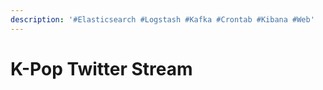 ```yaml
---
description: '#Elasticsearch #Logstash #Kafka #Crontab #Kibana #Web'
---
```


# K-Pop Twitter Stream

<figure><img src="../../../.gitbook/assets/KpopTwitter_Stream_최종_페이지_01 (1).jpg" alt=""><figcaption></figcaption></figure>

<figure><img src="../../../.gitbook/assets/KpopTwitter_Stream_최종_페이지_02 (1).jpg" alt=""><figcaption></figcaption></figure>

<figure><img src="../../../.gitbook/assets/KpopTwitter_Stream_최종_페이지_03 (3).jpg" alt=""><figcaption></figcaption></figure>

<figure><img src="../../../.gitbook/assets/KpopTwitter_Stream_최종_페이지_04 (5).jpg" alt=""><figcaption></figcaption></figure>

<figure><img src="../../../.gitbook/assets/KpopTwitter_Stream_최종_페이지_05 (4).jpg" alt=""><figcaption></figcaption></figure>

<figure><img src="../../../.gitbook/assets/KpopTwitter_Stream_최종_페이지_06 (3).jpg" alt=""><figcaption></figcaption></figure>

<figure><img src="../../../.gitbook/assets/KpopTwitter_Stream_최종_페이지_07 (3).jpg" alt=""><figcaption></figcaption></figure>

<figure><img src="../../../.gitbook/assets/KpopTwitter_Stream_최종_페이지_08 (3).jpg" alt=""><figcaption></figcaption></figure>

<figure><img src="../../../.gitbook/assets/KpopTwitter_Stream_최종_페이지_09 (1).jpg" alt=""><figcaption></figcaption></figure>

<figure><img src="../../../.gitbook/assets/KpopTwitter_Stream_최종_페이지_10.jpg" alt=""><figcaption></figcaption></figure>

<figure><img src="../../../.gitbook/assets/KpopTwitter_Stream_최종_페이지_11.jpg" alt=""><figcaption></figcaption></figure>

<figure><img src="../../../.gitbook/assets/KpopTwitter_Stream_최종_페이지_12 (1).jpg" alt=""><figcaption></figcaption></figure>

<figure><img src="../../../.gitbook/assets/KpopTwitter_Stream_최종_페이지_13 (3).jpg" alt=""><figcaption></figcaption></figure>

<figure><img src="../../../.gitbook/assets/KpopTwitter_Stream_최종_페이지_14 (3).jpg" alt=""><figcaption></figcaption></figure>

<figure><img src="../../../.gitbook/assets/KpopTwitter_Stream_최종_페이지_15 (3).jpg" alt=""><figcaption></figcaption></figure>

<figure><img src="../../../.gitbook/assets/KpopTwitter_Stream_최종_페이지_16 (3).jpg" alt=""><figcaption></figcaption></figure>

<figure><img src="../../../.gitbook/assets/KpopTwitter_Stream_최종_페이지_17 (4).jpg" alt=""><figcaption></figcaption></figure>

<figure><img src="../../../.gitbook/assets/KpopTwitter_Stream_최종_페이지_18 (3).jpg" alt=""><figcaption></figcaption></figure>

<figure><img src="../../../.gitbook/assets/KpopTwitter_Stream_최종_페이지_19 (3).jpg" alt=""><figcaption></figcaption></figure>

<figure><img src="../../../.gitbook/assets/KpopTwitter_Stream_최종_페이지_20 (3).jpg" alt=""><figcaption></figcaption></figure>

<figure><img src="../../../.gitbook/assets/KpopTwitter_Stream_최종_페이지_21 (3).jpg" alt=""><figcaption></figcaption></figure>

<figure><img src="../../../.gitbook/assets/KpopTwitter_Stream_최종_페이지_22 (3).jpg" alt=""><figcaption></figcaption></figure>

<figure><img src="../../../.gitbook/assets/KpopTwitter_Stream_최종_페이지_23 (3).jpg" alt=""><figcaption></figcaption></figure>

<figure><img src="../../../.gitbook/assets/KpopTwitter_Stream_최종_페이지_24 (3).jpg" alt=""><figcaption></figcaption></figure>

<figure><img src="../../../.gitbook/assets/KpopTwitter_Stream_최종_페이지_25 (4).jpg" alt=""><figcaption></figcaption></figure>

<figure><img src="../../../.gitbook/assets/KpopTwitter_Stream_최종_페이지_26 (4).jpg" alt=""><figcaption></figcaption></figure>

<figure><img src="../../../.gitbook/assets/KpopTwitter_Stream_최종_페이지_27 (3).jpg" alt=""><figcaption></figcaption></figure>

<figure><img src="../../../.gitbook/assets/KpopTwitter_Stream_최종_페이지_28 (3).jpg" alt=""><figcaption></figcaption></figure>

<figure><img src="../../../.gitbook/assets/KpopTwitter_Stream_최종_페이지_29 (3).jpg" alt=""><figcaption></figcaption></figure>

<figure><img src="../../../.gitbook/assets/KpopTwitter_Stream_최종_페이지_30 (3).jpg" alt=""><figcaption></figcaption></figure>

<figure><img src="../../../.gitbook/assets/KpopTwitter_Stream_최종_페이지_31 (4).jpg" alt=""><figcaption></figcaption></figure>

<figure><img src="../../../.gitbook/assets/KpopTwitter_Stream_최종_페이지_32 (4).jpg" alt=""><figcaption></figcaption></figure>

<figure><img src="../../../.gitbook/assets/KpopTwitter_Stream_최종_페이지_33 (4).jpg" alt=""><figcaption></figcaption></figure>

<figure><img src="../../../.gitbook/assets/KpopTwitter_Stream_최종_페이지_34 (4).jpg" alt=""><figcaption></figcaption></figure>
